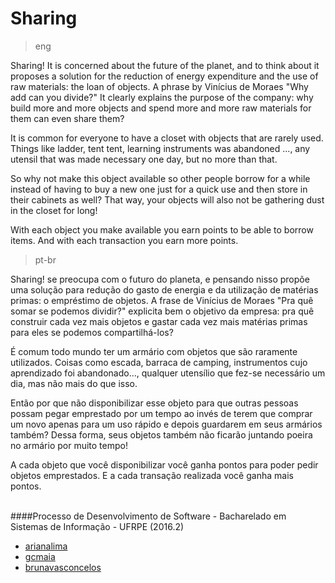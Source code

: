 # Sharing

>eng

Sharing! It is concerned about the future of the planet, and to think about it proposes a solution for the reduction of energy expenditure and the use of raw materials: the loan of objects. A phrase by Vinícius de Moraes "Why add can you divide?" It clearly explains the purpose of the company: why build more and more objects and spend more and more raw materials for them can even share them?

It is common for everyone to have a closet with objects that are rarely used. Things like ladder, tent tent, learning instruments was abandoned ..., any utensil that was made necessary one day, but no more than that.

So why not make this object available so other people borrow for a while instead of having to buy a new one just for a quick use and then store in their cabinets as well? That way, your objects will also not be gathering dust in the closet for long!

With each object you make available you earn points to be able to borrow items. And with each transaction you earn more points.

>pt-br

Sharing! se preocupa com o futuro do planeta, e pensando nisso propõe uma solução para redução do gasto de energia e da utilização de matérias primas: o empréstimo de objetos. A frase de Vinícius de Moraes "Pra quê somar se podemos dividir?" explicita bem o objetivo da empresa: pra quê construir cada vez mais objetos e gastar cada vez mais matérias primas para eles se podemos compartilhá-los?

É comum todo mundo ter um armário com objetos que são raramente utilizados. Coisas como escada, barraca de camping, instrumentos cujo aprendizado foi abandonado..., qualquer utensílio que fez-se necessário um dia, mas não mais do que isso.

Então por que não disponibilizar esse objeto para que outras pessoas possam pegar emprestado por um tempo ao invés de terem que comprar um novo apenas para um uso rápido e depois guardarem em seus armários também? Dessa forma, seus objetos também não ficarão juntando poeira no armário por muito tempo!

A cada objeto que você disponibilizar você ganha pontos para poder pedir objetos emprestados. E a cada transação realizada você ganha mais pontos.
<br>
<br>

####Processo de Desenvolvimento de Software - Bacharelado em Sistemas de Informação - UFRPE (2016.2)
- [arianalima](https://github.com/arianalima)<br>
- [gcmaia](https://github.com/gcmaia)<br>
- [brunavasconcelos](https://github.com/brunavasconcelos)<br>
